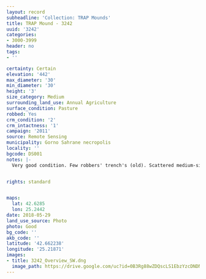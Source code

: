```yaml
---
layout: record
subheadline: 'Collection: TRAP Mounds'
title: TRAP Mound - 3242
uuid: '3242'
categories:
- 3000-3999
header: no
tags:
- ''

certainty: Certain
elevation: '442'
max_diameter: '30'
min_diameter: '30'
height: '3'
size_category: Medium
surrounding_land_use: Annual Agriculture
surface_condition: Pasture
robbed: Yes
crm_condition: '2'
crm_intactness: '1'
campaign: '2011'
source: Remote Sensing
municipality: Gorno Sahrane necropolis
locality: ''
bgcode: DS001
notes: |-
  Very good condition. Few robbers' trench's (old). Scattered medium-sized stones. High priority conservation recommended.


rights: standard


maps:
  lat: 42.6285
  lon: 25.2442
date: 2018-05-29
land_use_source: Photo
photo: Good
bg_code: ''
akb_code: ''
latitude: '42.662238'
longitude: '25.21871'
images:
- title: 3242_Overview_SW.dng
  image_path: https://drive.google.com/uc?id=0B3Rg88wZDQscLS1EbzYzcDNDNGM
---
```

